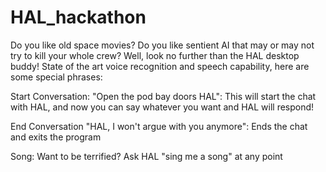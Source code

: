 # HAL_hackathon

Do you like old space movies?
Do you like sentient AI that may or may not try to kill your whole crew?
Well, look no further than the HAL desktop buddy! State of the art voice recognition and speech capability,
here are some special phrases:

Start Conversation:
"Open the pod bay doors HAL": This will start the chat with HAL, and now you can say whatever you want and HAL will respond!

End Conversation
"HAL, I won't argue with you anymore": Ends the chat and exits the program

Song:
Want to be terrified? Ask HAL "sing me a song" at any point



